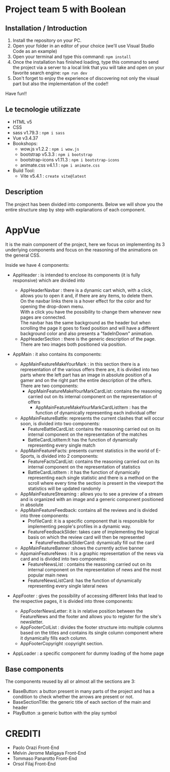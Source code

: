 # Project team 5 with Boolean
## Installation / Introduction
1. Install the repository on your PC.
2. Open your folder in an editor of your choice (we'll use Visual Studio Code as an example)
3. Open your terminal and type this command: ``` npm install ```
4. Once the installation has finished loading, type this command to send the project via a server to a local link that you will take and open on your favorite search engine: ```npm run dev```
5. Don't forget to enjoy the experience of discovering not only the visual part but also the implementation of the code!!

Have fun!!

## Le tecnologie utilizzate
- HTML v5
- CSS 
- sass v1.79.3 : ```npm i sass```
- Vue v3.4.37
- Bookshops:
  - wow.js v1.2.2 : ```npm i wow.js```
  - bootstrap v5.3.3 :  ```npm i bootstrap```
  - bootstrap-icons v1.11.3 : ```npm i bootstrap-icons```
  - animate.css v4.1.1 : ```npm i animate.css```
- Build Tool: 
    - Vite v5.4.1 : ```create vite@latest```

## Description
The project has been divided into components. Below we will show you the entire structure step by step with explanations of each component.

# AppVue
It is the main component of the project, here we focus on implementing its 3 underlying components and focus on the reasoning of the animations on the general CSS.

Inside we have 4 components:
- AppHeader : is intended to enclose its components (it is fully responsive) which are divided into <br>
    - AppHeaderNavbar : there is a dynamic cart which, with a click, allows you to open it and, if there are any items, to delete them. <br>On the navbar links there is a hover effect for the color and for opening the drop-down menu. <br> With a click you have the possibility to change them whenever new pages are connected. <br>
    The navbar has the same background as the header but when scrolling the page it goes to fixed position and will have a different background color and also presents a "fadeInDown" animation.
    - AppHeaderSection : there is the generic description of the page. There are two images both positioned via position.

- AppMain : it also contains its components:
    - AppMainFeatureMakeYourMark : in this section there is a representation of the various offers there are, it is divided into two parts where the left part has an image in absolute position of a gamer and on the right part the entire description of the offers. <br>
    There are two components:
      - AppMainFeatureMakeYourMarkCardList: contains the reasoning carried out on its internal component on the representation of offers
        - AppMainFeatureMakeYourMarkCardListItem : has the function of dynamically representing each individual offer
    - AppMainFeatureBattle: represents the current clashes that will occur soon, is divided into two components:
      - FeatureBattleCardList: contains the reasoning carried out on its internal component on the representation of the matches
      - BattleCardListItem:It has the function of dynamically representing every single match
    - AppMainFeatureFacts: presents current statistics in the world of E-Sports, is divided into 2 components:
      - FeatureFactsCardList: contains the reasoning carried out on its internal component on the representation of statistics
      - BattleCardListItem : it has the function of dynamically representing each single statistic and there is a method on the scroll where every time the section is present in the viewport the statistics will be updated randomly
    - AppMainFeatureStreaming : allows you to see a preview of a stream and is organized with an image and a generic component positioned in absolute
    - AppMainFeatureFeedback: contains all the reviews and is divided into three components:
      - ProfileCard: it is a specific component that is responsible for implementing people's profiles in a dynamic way.
      - FeatureFeedbackSlider: takes care of implementing the logical basis on which the review card will then be represented
        - FeatureFeedbackSliderCard: dynamically fill out the card
    - AppMainFeatureBanner :shows the currently active banner
    - AppmainFeatureNews : it is a graphic representation of the news via card and is divided into two components:
      - FeatureNewsList : contains the reasoning carried out on its internal component on the representation of news and the most popular main news
      - FeatureNewsListCard: has the function of dynamically representing every single lateral news

- AppFooter : gives the possibility of accessing different links that lead to the respective pages, it is divided into three components:
  - AppFooterNewsLetter: it is in relative position between the FeatureNews and the footer and allows you to register for the site's newsletter.
  - AppFooterColList : divides the footer structure into multiple columns based on the titles and contains its single column component where it dynamically fills each column.
  - AppFooterCopyright :copyright section.
- AppLoader : a specific component for dummy loading of the home page

## Base components
The components reused by all or almost all the sections are 3:
- BaseButton: a button present in many parts of the project and has a condition to check whether the arrows are present or not.
- BaseSectionTitle: the generic title of each section of the main and header
- PlayButton :a generic button with the play symbol

# CREDITI

- Paolo Orazi Front-End
- Melvin Jerome Maligaya Front-End
- Tommaso Panarotto Front-End
- Orsol Filaj Front-End